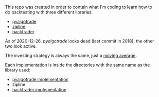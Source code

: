 This repo was created in order to contain what I'm coding to learn how to do backtesting with three different libraries:

- [pyalgotrade](https://github.com/gbeced/pyalgotrade)
- [zipline](https://github.com/quantopian/zipline)
- [backtrader](https://github.com/mementum/backtrader)

As of 2020-12-26, *pyalgotrade* looks dead (last commit in 2018), the other two look active.

The investing strategy is always the same, just a [moving average](https://www.investopedia.com/articles/active-trading/052013/how-use-moving-average-buy-stocks.asp).

Each implementation is inside the directories with the same name as the library used:

- [pyalgotrade implementation](pyalgotrade/README.md)
- zipline
- [backtrader implementation](backtrader/README.md)

